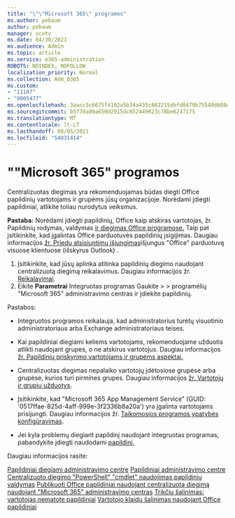 ```yaml
---
title: "\"\"Microsoft 365\" programos"
ms.author: pebaum
author: pebaum
manager: scotv
ms.date: 04/30/2021
ms.audience: Admin
ms.topic: article
ms.service: o365-administration
ROBOTS: NOINDEX, NOFOLLOW
localization_priority: Normal
ms.collection: Adm_O365
ms.custom:
- "11107"
- "9005477"
ms.openlocfilehash: 3aacc3c6675f4102a5b34a435c862215dbfd0479b75549d608ed3c91021ed3d7
ms.sourcegitcommit: b5f7da89a650d2915dc652449623c78be6247175
ms.translationtype: MT
ms.contentlocale: lt-LT
ms.lasthandoff: 08/05/2021
ms.locfileid: "54031414"
---
```

# <a name="deploying-add-ins-for-microsoft-365-apps"></a>""Microsoft 365" programos

Centralizuotas diegimas yra rekomenduojamas būdas diegti Office papildinių vartotojams ir grupėms jūsų organizacijoje. Norėdami įdiegti papildiniai, atlikite toliau nurodytus veiksmus.

**Pastaba:** Norėdami įdiegti papildinių, Office kaip atskiras vartotojas, žr. Papildinių rodymas, valdymas [ir diegimas Office programose.](https://support.microsoft.com/topic/view-manage-and-install-add-ins-in-office-programs-16278816-1948-4028-91e5-76dca5380f8d) Taip pat įsitikinkite, kad įgalintas Office parduotuvės papildinių įsigijimas. Daugiau informacijos [žr. Priedų atsisiuntimų išjungimas](https://docs.microsoft.com/microsoft-365/admin/manage/manage-addins-in-the-admin-center?view=o365-worldwide#prevent-add-in-downloads-by-turning-off-the-office-store-across-all-clients-except-outlook)išjungus "Office" parduotuvę visuose klientuose (išskyrus Outlook) .

1. Įsitikinkite, kad jūsų aplinka atitinka papildinių diegimo naudojant centralizuotą diegimą reikalavimus. Daugiau informacijos žr. [Reikalavimai](https://docs.microsoft.com/microsoft-365/admin/manage/centralized-deployment-of-add-ins?#requirements).
2. Eikite **Parametrai** Integruotas programas Gaukite  >    >   programėlių "Microsoft 365" administravimo centras ir įdiekite papildinių. 

Pastabos: 

- Integruotos programos reikalauja, kad administratorius turėtų visuotinio administratoriaus arba Exchange administratoriaus teises.

- Kai papildiniai diegiami keliems vartotojams, rekomenduojame užduotis atlikti naudojant grupes, o ne atskirus vartotojus. Daugiau informacijos [žr. Papildinių priskyrimo vartotojams ir grupėms aspektai.](https://docs.microsoft.com/microsoft-365/admin/manage/manage-deployment-of-add-ins?view=o365-worldwide#considerations-when-assigning-an-add-in-to-users-and-groups)

- Centralizuotas diegimas nepalaiko vartotojų įdėtosiose grupėse arba grupėse, kurios turi pirmines grupes. Daugiau informacijos [žr. Vartotojų ir grupių užduotys](https://docs.microsoft.com/microsoft-365/admin/manage/centralized-deployment-of-add-ins?view=o365-worldwide#user-and-group-assignments).

- Įsitikinkite, kad "Microsoft 365 App Management Service" (GUID: '0517ffae-825d-4aff-999e-3f2336b8a20a') yra įgalinta vartotojams prisijungti. Daugiau informacijos žr. [Taikomosios programos ypatybės konfigūravimas](https://docs.microsoft.com/azure/active-directory/manage-apps/add-application-portal-configure#configure-app-properties).

- Jei kyla problemų diegiant papildinį naudojant integruotas programas, pabandykite įdiegti naudodami [papildinį.](https://admin.microsoft.com/AdminPortal/Home?#/Settings/AddIns)

Daugiau informacijos rasite:

[Papildiniai diegiami administravimo centre](https://docs.microsoft.com/microsoft-365/admin/manage/manage-deployment-of-add-ins) 
 [Papildiniai administravimo centre](https://docs.microsoft.com/microsoft-365/admin/manage/manage-addins-in-the-admin-center) 
 [Centralizuoto diegimo "PowerShell" "cmdlet" naudojimas papildinių valdymas](https://docs.microsoft.com/microsoft-365/enterprise/use-the-centralized-deployment-powershell-cmdlets-to-manage-add-ins) 
 [Publikuoti Office papildiniai naudojant centralizuotą diegimą naudojant "Microsoft 365" administravimo centras](https://docs.microsoft.com/office/dev/add-ins/publish/centralized-deployment#publish-an-office-add-in-via-centralized-deployment) 
 [Trikčių šalinimas: vartotojas nematote papildiniai](https://docs.microsoft.com/office365/troubleshoot/access-management/user-not-seeing-add-ins) 
 [Vartotojo klaidų šalinimas naudojant Office papildiniai](https://docs.microsoft.com/office/dev/add-ins/testing/testing-and-troubleshooting)